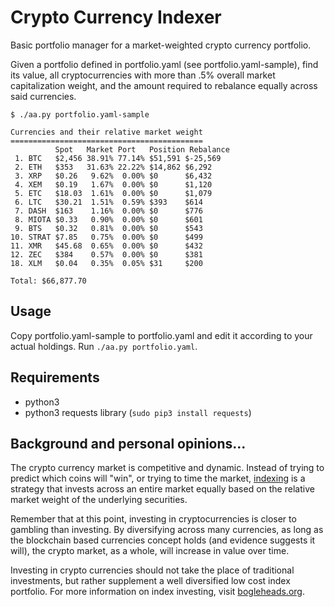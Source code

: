 Crypto Currency Indexer
=======================

Basic portfolio manager for a market-weighted crypto currency portfolio.

Given a portfolio defined in portfolio.yaml (see portfolio.yaml-sample), find
its value, all cryptocurrencies with more than .5% overall market capitalization
weight, and the amount required to rebalance equally across said currencies.

    $ ./aa.py portfolio.yaml-sample

    Currencies and their relative market weight
    ===========================================
              Spot   Market Port   Position Rebalance
     1. BTC   $2,456 38.91% 77.14% $51,591 $-25,569
     2. ETH   $353   31.63% 22.22% $14,862 $6,292
     3. XRP   $0.26   9.62%  0.00% $0      $6,432
     4. XEM   $0.19   1.67%  0.00% $0      $1,120
     5. ETC   $18.03  1.61%  0.00% $0      $1,079
     6. LTC   $30.21  1.51%  0.59% $393    $614
     7. DASH  $163    1.16%  0.00% $0      $776
     8. MIOTA $0.33   0.90%  0.00% $0      $601
     9. BTS   $0.32   0.81%  0.00% $0      $543
    10. STRAT $7.85   0.75%  0.00% $0      $499
    11. XMR   $45.68  0.65%  0.00% $0      $432
    12. ZEC   $384    0.57%  0.00% $0      $381
    18. XLM   $0.04   0.35%  0.05% $31     $200

    Total: $66,877.70

Usage
-----

Copy portfolio.yaml-sample to portfolio.yaml and edit it according to your
actual holdings. Run `./aa.py portfolio.yaml`.

Requirements
------------

- python3
- python3 requests library (`sudo pip3 install requests`)

Background and personal opinions...
-----------------------------------

The crypto currency market is competitive and dynamic. Instead of trying to
predict which coins will "win", or trying to time the market,
[indexing](https://www.bogleheads.org/wiki/Indexing) is a strategy that invests
across an entire market equally based on the relative market weight of the
underlying securities.

Remember that at this point, investing in cryptocurrencies is closer to
gambling than investing. By diversifying across many currencies, as long as the
blockchain based currencies concept holds (and evidence suggests it will), the
crypto market, as a whole, will increase in value over time.

Investing in crypto currencies should not take the place of traditional
investments, but rather supplement a well diversified low cost index portfolio.
For more information on index investing, visit
[bogleheads.org](https://www.bogleheads.org).
